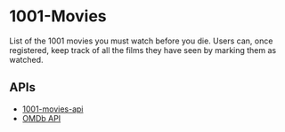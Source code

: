 # 1001-Movies

List of the 1001 movies you must watch before you die.
Users can, once registered, keep track of all the films they have seen by marking them as watched.

## APIs

- [1001-movies-api](https://github.com/madeleinewoodbury/1001-movies-api)
- [OMDb API](http://www.omdbapi.com/)

